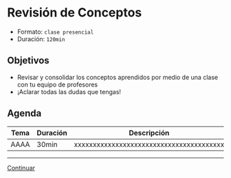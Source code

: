 # Revisión de Conceptos

- Formato: `clase presencial`
- Duración: `120min`

## Objetivos

- Revisar y consolidar los conceptos aprendidos por medio de una clase con tu equipo de profesores
- ¡Aclarar todas las dudas que tengas!

## Agenda
| Tema | Duración | Descripción
|  ---- | -------- | ------
| AAAA | 30min | xxxxxxxxxxxxxxxxxxxxxxxxxxxxxxxxxxxxxxxx


***
[Continuar](08-guided-exercises-workshop-data-structures.md)
